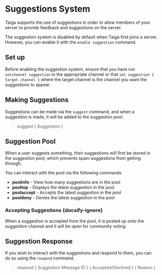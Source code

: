 # Suggestions System 
Taiga supports the use of suggestions in order to allow members of your server to provide feedback and suggestions on the
server.

The suggestion system is disabled by default when Taiga first joins a server. However, you can enable it with the 
`enable suggestion` command.

## Set up
Before enabling the suggestion system, ensure that you have run `setchannel suggestion` in the appropriate channel or 
that `set suggestion { target channel }` where the target channel is the channel you want the suggestions to appear.

## Making Suggestions
Suggestions can be made via the `suggest` command, and when a suggestion is made, it will be added to the suggestion 
pool.

> suggest { Suggestion }

## Suggestion Pool
When a user suggests something, their suggestions will first be stored in the suggestion pool, which prevents spam
suggestions from getting through.

You can interact with the pool via the following commands

* **poolinfo** - View how many suggestions are in the pool
* **pooltop** - Displays the latest suggestion in the pool
* **poolaccept** - Accepts the latest suggestion in the pool
* **pooldeny** - Denies the latest suggestion in the pool

### Accepting Suggestions {docsify-ignore}
When a suggestion is accepted from the pool, it is posted up onto the suggestion channel and it will be open for community
voting.

## Suggestion Response
If you wish to interact with the suggestions and respond to them, you can do so using the `respond` command.

> respond { Suggestion Message ID } { Accepted/Declined } { Reason }
